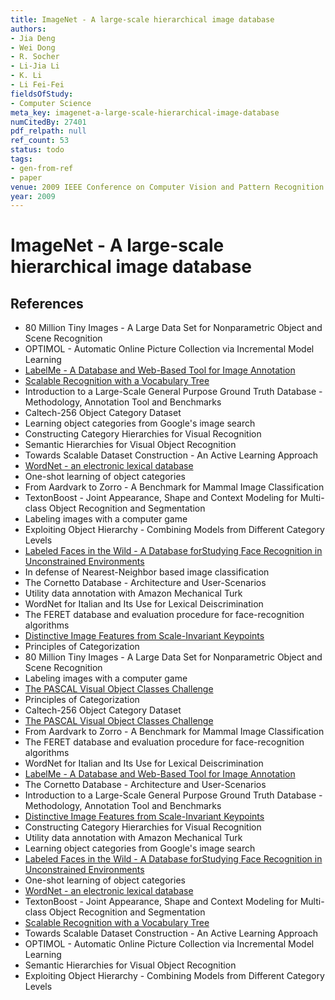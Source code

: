 ```yaml
---
title: ImageNet - A large-scale hierarchical image database
authors:
- Jia Deng
- Wei Dong
- R. Socher
- Li-Jia Li
- K. Li
- Li Fei-Fei
fieldsOfStudy:
- Computer Science
meta_key: imagenet-a-large-scale-hierarchical-image-database
numCitedBy: 27401
pdf_relpath: null
ref_count: 53
status: todo
tags:
- gen-from-ref
- paper
venue: 2009 IEEE Conference on Computer Vision and Pattern Recognition
year: 2009
---
```


# ImageNet - A large-scale hierarchical image database

## References

- 80 Million Tiny Images - A Large Data Set for Nonparametric Object and Scene Recognition
- OPTIMOL - Automatic Online Picture Collection via Incremental Model Learning
- [LabelMe - A Database and Web-Based Tool for Image Annotation](./labelme-a-database-and-web-based-tool-for-image-annotation.md)
- [Scalable Recognition with a Vocabulary Tree](./scalable-recognition-with-a-vocabulary-tree.md)
- Introduction to a Large-Scale General Purpose Ground Truth Database - Methodology, Annotation Tool and Benchmarks
- Caltech-256 Object Category Dataset
- Learning object categories from Google's image search
- Constructing Category Hierarchies for Visual Recognition
- Semantic Hierarchies for Visual Object Recognition
- Towards Scalable Dataset Construction - An Active Learning Approach
- [WordNet - an electronic lexical database](./wordnet-an-electronic-lexical-database.md)
- One-shot learning of object categories
- From Aardvark to Zorro - A Benchmark for Mammal Image Classification
- TextonBoost - Joint Appearance, Shape and Context Modeling for Multi-class Object Recognition and Segmentation
- Labeling images with a computer game
- Exploiting Object Hierarchy - Combining Models from Different Category Levels
- [Labeled Faces in the Wild - A Database forStudying Face Recognition in Unconstrained Environments](./labeled-faces-in-the-wild-a-database-forstudying-face-recognition-in-unconstrained-environments.md)
- In defense of Nearest-Neighbor based image classification
- The Cornetto Database - Architecture and User-Scenarios
- Utility data annotation with Amazon Mechanical Turk
- WordNet for Italian and Its Use for Lexical Deiscrimination
- The FERET database and evaluation procedure for face-recognition algorithms
- [Distinctive Image Features from Scale-Invariant Keypoints](./distinctive-image-features-from-scale-invariant-keypoints.md)
- Principles of Categorization
- 80 Million Tiny Images - A Large Data Set for Nonparametric Object and Scene Recognition
- Labeling images with a computer game
- [The PASCAL Visual Object Classes Challenge](./the-pascal-visual-object-classes-challenge.md)
- Principles of Categorization
- Caltech-256 Object Category Dataset
- [The PASCAL Visual Object Classes Challenge](./the-pascal-visual-object-classes-challenge.md)
- From Aardvark to Zorro - A Benchmark for Mammal Image Classification
- The FERET database and evaluation procedure for face-recognition algorithms
- WordNet for Italian and Its Use for Lexical Deiscrimination
- [LabelMe - A Database and Web-Based Tool for Image Annotation](./labelme-a-database-and-web-based-tool-for-image-annotation.md)
- The Cornetto Database - Architecture and User-Scenarios
- Introduction to a Large-Scale General Purpose Ground Truth Database - Methodology, Annotation Tool and Benchmarks
- [Distinctive Image Features from Scale-Invariant Keypoints](./distinctive-image-features-from-scale-invariant-keypoints.md)
- Constructing Category Hierarchies for Visual Recognition
- Utility data annotation with Amazon Mechanical Turk
- Learning object categories from Google's image search
- [Labeled Faces in the Wild - A Database forStudying Face Recognition in Unconstrained Environments](./labeled-faces-in-the-wild-a-database-forstudying-face-recognition-in-unconstrained-environments.md)
- One-shot learning of object categories
- [WordNet - an electronic lexical database](./wordnet-an-electronic-lexical-database.md)
- TextonBoost - Joint Appearance, Shape and Context Modeling for Multi-class Object Recognition and Segmentation
- [Scalable Recognition with a Vocabulary Tree](./scalable-recognition-with-a-vocabulary-tree.md)
- Towards Scalable Dataset Construction - An Active Learning Approach
- OPTIMOL - Automatic Online Picture Collection via Incremental Model Learning
- Semantic Hierarchies for Visual Object Recognition
- Exploiting Object Hierarchy - Combining Models from Different Category Levels
